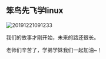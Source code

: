 ## 笨鸟先飞学linux

![20191221091233](C:\Users\admin\Desktop\20191221091233.jpg)

我们的故事才刚开始，未来的路还很长。

老师们辛苦了，学弟学妹我们一起加油~！

